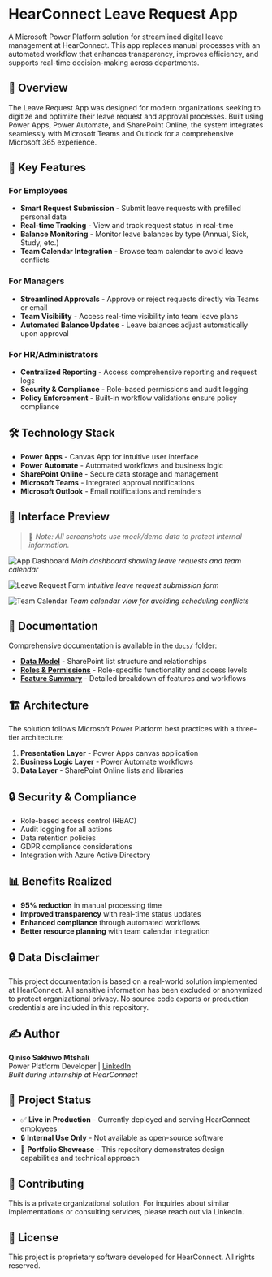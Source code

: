 # HearConnect Leave Request App

A Microsoft Power Platform solution for streamlined digital leave management at HearConnect. This app replaces manual processes with an automated workflow that enhances transparency, improves efficiency, and supports real-time decision-making across departments.

## 🚀 Overview

The Leave Request App was designed for modern organizations seeking to digitize and optimize their leave request and approval processes. Built using Power Apps, Power Automate, and SharePoint Online, the system integrates seamlessly with Microsoft Teams and Outlook for a comprehensive Microsoft 365 experience.

## 🔑 Key Features

### For Employees
- **Smart Request Submission** - Submit leave requests with prefilled personal data
- **Real-time Tracking** - View and track request status in real-time
- **Balance Monitoring** - Monitor leave balances by type (Annual, Sick, Study, etc.)
- **Team Calendar Integration** - Browse team calendar to avoid leave conflicts

### For Managers
- **Streamlined Approvals** - Approve or reject requests directly via Teams or email
- **Team Visibility** - Access real-time visibility into team leave plans
- **Automated Balance Updates** - Leave balances adjust automatically upon approval

### For HR/Administrators
- **Centralized Reporting** - Access comprehensive reporting and request logs
- **Security & Compliance** - Role-based permissions and audit logging
- **Policy Enforcement** - Built-in workflow validations ensure policy compliance

## 🛠️ Technology Stack

- **Power Apps** - Canvas App for intuitive user interface
- **Power Automate** - Automated workflows and business logic
- **SharePoint Online** - Secure data storage and management
- **Microsoft Teams** - Integrated approval notifications
- **Microsoft Outlook** - Email notifications and reminders

## 📱 Interface Preview

> 📸 *Note: All screenshots use mock/demo data to protect internal information.*

![App Dashboard](images/app-dashboard.png)
*Main dashboard showing leave requests and team calendar*

![Leave Request Form](images/leave-form.png)
*Intuitive leave request submission form*

![Team Calendar](images/team-calendar.png)
*Team calendar view for avoiding scheduling conflicts*

## 📂 Documentation

Comprehensive documentation is available in the [`docs/`](docs/) folder:

- **[Data Model](docs/data-model.md)** - SharePoint list structure and relationships
- **[Roles & Permissions](docs/roles-and-permissions.md)** - Role-specific functionality and access levels
- **[Feature Summary](docs/feature-summary.md)** - Detailed breakdown of features and workflows

## 🏗️ Architecture

The solution follows Microsoft Power Platform best practices with a three-tier architecture:

1. **Presentation Layer** - Power Apps canvas application
2. **Business Logic Layer** - Power Automate workflows
3. **Data Layer** - SharePoint Online lists and libraries

## 🔒 Security & Compliance

- Role-based access control (RBAC)
- Audit logging for all actions
- Data retention policies
- GDPR compliance considerations
- Integration with Azure Active Directory

## 📊 Benefits Realized

- **95% reduction** in manual processing time
- **Improved transparency** with real-time status updates
- **Enhanced compliance** through automated workflows
- **Better resource planning** with team calendar integration

## 🔒 Data Disclaimer

This project documentation is based on a real-world solution implemented at HearConnect. All sensitive information has been excluded or anonymized to protect organizational privacy. No source code exports or production credentials are included in this repository.

## ✍️ Author

**Qiniso Sakhiwo Mtshali**  
Power Platform Developer | [LinkedIn](https://www.linkedin.com/in/qiniso-mtshali)  
*Built during internship at HearConnect*

## 📌 Project Status

- ✅ **Live in Production** - Currently deployed and serving HearConnect employees
- 🔒 **Internal Use Only** - Not available as open-source software
- 📝 **Portfolio Showcase** - This repository demonstrates design capabilities and technical approach

## 🤝 Contributing

This is a private organizational solution. For inquiries about similar implementations or consulting services, please reach out via LinkedIn.

## 📜 License

This project is proprietary software developed for HearConnect. All rights reserved.
